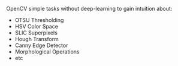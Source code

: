 OpenCV simple tasks without deep-learning to gain intuition about:
* OTSU Thresholding
* HSV Color Space
* SLIC Superpixels
* Hough Transform
* Canny Edge Detector
* Morphological Operations
* etc
